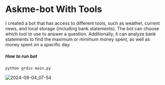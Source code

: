# Askme-bot With Tools
I created a bot that has access to different tools, such as weather, current news, and local storage (including bank statements). The bot can choose which tool to use to answer a question. Additionally, it can analyze bank statements to find the maximum or minimum money spent, as well as money spent on a specific day.

##### How to run bot
`python
grdio main.py
`


![2024-09-04_07-54](https://github.com/user-attachments/assets/692ea8a0-4aba-44a5-9e83-d04d237d2908)

